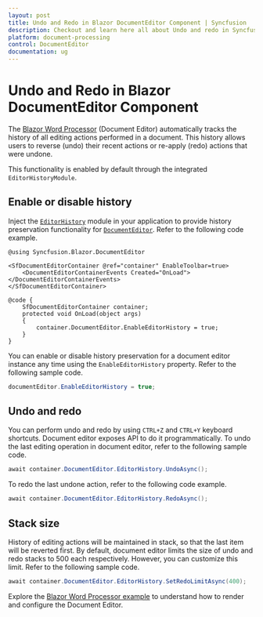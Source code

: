 ```yaml
---
layout: post
title: Undo and Redo in Blazor DocumentEditor Component | Syncfusion
description: Checkout and learn here all about Undo and redo in Syncfusion Blazor DocumentEditor component and more.
platform: document-processing
control: DocumentEditor
documentation: ug
---
```


# Undo and Redo in Blazor DocumentEditor Component

The [Blazor Word Processor](https://www.syncfusion.com/blazor-components/blazor-word-processor) (Document Editor) automatically tracks the history of all editing actions performed in a document. This history allows users to reverse (undo) their recent actions or re-apply (redo) actions that were undone.

This functionality is enabled by default through the integrated `EditorHistoryModule`.

## Enable or disable history

Inject the [`EditorHistory`](https://help.syncfusion.com/cr/blazor/Syncfusion.Blazor.DocumentEditor.EditorHistoryModule.html) module in your application to provide history preservation functionality for [`DocumentEditor`](https://help.syncfusion.com/cr/blazor/Syncfusion.Blazor.DocumentEditor.SfDocumentEditor.html). Refer to the following code example.

```cshtml
@using Syncfusion.Blazor.DocumentEditor

<SfDocumentEditorContainer @ref="container" EnableToolbar=true>
    <DocumentEditorContainerEvents Created="OnLoad"></DocumentEditorContainerEvents>
</SfDocumentEditorContainer>

@code {
    SfDocumentEditorContainer container;
    protected void OnLoad(object args)
    {
        container.DocumentEditor.EnableEditorHistory = true;
    }
}
```

You can enable or disable history preservation for a document editor instance any time using the `EnableEditorHistory` property. Refer to the following sample code.

```csharp
documentEditor.EnableEditorHistory = true;
```

## Undo and redo

You can perform undo and redo by using `CTRL+Z` and `CTRL+Y` keyboard shortcuts. Document editor exposes API to do it programmatically.
To undo the last editing operation in document editor, refer to the following sample code.

```csharp
await container.DocumentEditor.EditorHistory.UndoAsync();
```

To redo the last undone action, refer to the following code example.

```csharp
await container.DocumentEditor.EditorHistory.RedoAsync();
```

## Stack size

History of editing actions will be maintained in stack, so that the last item will be reverted first. By default, document editor limits the size of undo and redo stacks to 500 each respectively. However, you can customize this limit. Refer to the following sample code.

```csharp
await container.DocumentEditor.EditorHistory.SetRedoLimitAsync(400);
```

Explore the [Blazor Word Processor example](https://document.syncfusion.com/demos/docx-editor/blazor-server/document-editor/default-functionalities) to understand how to render and configure the Document Editor.
